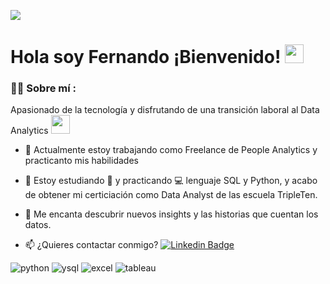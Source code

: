[![](https://img.shields.io/badge/LinkedIn-0077B5?style=for-the-badge&logo=linkedin&logoColor=white)](https://www.linkedin.com/in/fernando-ojeda-data-analyst/)

<h1>
  Hola soy Fernando ¡Bienvenido!
  <img decoding="async" src="https://media.giphy.com/media/hvRJCLFzcasrR4ia7z/giphy.gif" width="30px"/>
</h1>
 <div id="header" align="left">

### :man_technologist: Sobre mí :
Apasionado de la tecnología y disfrutando de una transición laboral al Data Analytics <img decoding="async" src="https://media.giphy.com/media/WUlplcMpOCEmTGBtBW/giphy.gif" width="30">

* :telescope: Actualmente estoy trabajando como Freelance de People Analytics y practicanto mis habilidades 

* :seedling: Estoy estudiando :blue_book: y practicando :computer: lenguaje SQL y Python, y acabo de obtener mi certiciación como Data Analyst de las escuela TripleTen.

* :heartbeat: Me encanta descubrir nuevos insights y las historias que cuentan los datos.

* :mailbox: ¿Quieres contactar conmigo? [![Linkedin Badge](https://img.shields.io/badge/-Fernando-blue?style=flat&logo=Linkedin&logoColor=white)](https://www.linkedin.com/in/fernando-ojeda-data-analyst/)

<div id="header" align="left">
    <img decoding="async" src="https://img.shields.io/badge/Python-3776AB?style=for-the-badge&logo=python&logoColor=white" alt="python"/>
  </a>
    <img decoding="async" src="https://img.shields.io/badge/MySQL-6DB33F?style=for-the-badge&logo=sql&logoColor=white" alt="ysql"/>
  </a>
 <img decoding="async" src="https://img.shields.io/badge/Microsoft_Excel-217346?style=for-the-badge&logo=microsoft-excel&logoColor=white" alt="excel"/>
  </a>
 <img decoding="async" src="https://img.shields.io/badge/Power_BI-FFBE00?style=for-the-badge&logo=tableau&logoColor=white" alt="tableau"/>
  </a>

</div>

<!--
**MaXiM1984fer/MaXiM1984fer** is a ✨ _special_ ✨ repository because its `README.md` (this file) appears on your GitHub profile.

Here are some ideas to get you started:

- 🔭 I’m currently working on ...
- 🌱 I’m currently learning ...
- 👯 I’m looking to collaborate on ...
- 🤔 I’m looking for help with ...
- 💬 Ask me about ...
- 📫 How to reach me: ...
- 😄 Pronouns: ...
- ⚡ Fun fact: ...
-->
